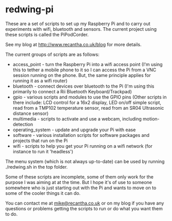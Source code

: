 redwing-pi
==========

These are a set of scripts to set up my Raspberry Pi and to carry out experiments with wifi, bluetooth and sensors.
The current project using these scripts is called the PiPodCorder.

See my blog at http://www.recantha.co.uk/blog for more details.

The current groups of scripts are as follows:
* access_point - turn the Raspberry Pi into a wifi access point
	(I'm using this to tether a mobile phone to it so I can access the Pi from a VNC session running on the phone. But, the same principle applies for running it as a wifi router)
* bluetooth - connect devices over bluetooth to the Pi
	(I'm using this primarily to connect a Rii Bluetooth Keyboard/Trackpad)
* gpio - various scripts and modules to use the GPIO pins
	(Other scripts in there include: LCD control for a 16x2 display, LED on/off simple script, read from a TMP102 temperature sensor, read from an SR04 Ultrasonic distance sensor)
* multimedia - scripts to activate and use a webcam, including motion-detection
* operating_system - update and upgrade your Pi with ease
* software - various installation scripts for software packages and projects that run on the Pi
* wifi - scripts to help you get your Pi running on a wifi network (for instance to run it 'headless')

The menu system (which is not always up-to-date) can be used by running ./redwing.sh in the top folder.

Some of these scripts are incomplete, some of them only work for the purpose I was aiming at at the time. But I hope it's of use to someone somewhere who is just starting out with the Pi and wants to move on to some of the cooler things it can do.

You can contact me at mike@recantha.co.uk or on my blog if you have any questions or problems getting the scripts to run or do what you want them to do.
